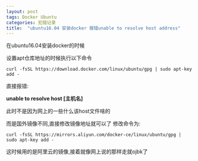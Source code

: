 ```yaml
---
layout: post
tags: Docker Ubuntu
categories: 犯错记录
title:  "ubuntu16.04 安装docker 报错unable to resolve host address"
---
```


在ubuntu16.04安装docker的时候

设置apt仓库地址的时候执行以下命令

```
curl -fsSL https://download.docker.com/linux/ubuntu/gpg | sudo apt-key add -
```



直接报错: 

**unable to resolve host [主机名]**

此时不是因为网上的一些什么该host文件啥的

而是国外镜像不同,直接修改镜像地址就可以了  修改命令为:

``` 
curl -fsSL https://mirrors.aliyun.com/docker-ce/linux/ubuntu/gpg | sudo apt-key add -
```

这时候用的是阿里云的镜像,接着就像网上说的那样走就ojbk了